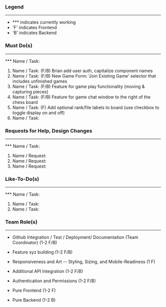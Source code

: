 ### Legend
-----------------------------------------------------------------------------------------------------------------------------------------
* *** indicates currently working
* 'F' indicates Frontend
* 'B' indicates Backend


### Must Do(s)
-----------------------------------------------------------------------------------------------------------------------------------------
*** Name / Task:
1. Name / Task: (F/B) Brian add user auth, capitalize component names
2. Name / Task: (F/B) New Game Form: 'Join Existing Game' selector that includes unfinished games
3. Name / Task: (F/B) Feature for game play functionality (moving & capturing pieces)
4. Name / Task: (F/B) Feature for game chat window to the right of the chess board
5. Name / Task: (F) Add optional rank/file labels to board (use checkbox to toggle display on and off)
6. Name / Task: 


### Requests for Help, Design Changes
-----------------------------------------------------------------------------------------------------------------------------------------
*** Name / Task:
1. Name / Request:
2. Name / Request:
3. Name / Request:


### Like-To-Do(s)
-----------------------------------------------------------------------------------------------------------------------------------------
*** Name / Task:
1. Name / Task:
2. Name / Task:


### Team Role(s)
-----------------------------------------------------------------------------------------------------------------------------------------
* Github Integration / Test / Deployment/ Documentation (Team Coordinator) (1-2 F/B)
* Feature xyz building (1-2 F/B)
* Responsiveness and Art -- Styling, Sizing, and Mobile-Readiness (1 F)
* Additional API Integration (1-2 F/B)

* Authentication and Permissions (1-2 F/B)
* Pure Frontend (1-2 F)
* Pure Backend (1-2 B)
